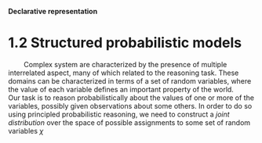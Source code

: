 **Declarative representation**

# 1.2 Structured probabilistic models
$\qquad$Complex system are characterized by the presence of multiple interrelated aspect, many of which related to the reasoning task. These domains can be characterized in terms of a set of random variables, where the value of each variable defines an important property of the world.
$\qquad$ Our task is to reason probabilistically about the values of one or more of the variables, possibly given observations about some others. In order to do so using principled probabilistic reasoning, we need to construct a *joint distribution* over the space of possible assignments to some set of random variables $\chi$   
